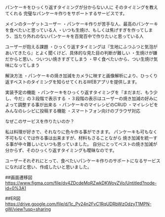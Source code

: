 パンケーキをひっくり返すタイミングが分からない人に
そのタイミングを教えてくれる
完璧なパンケーキ作りをサポートするサービスです。


メインのターゲットユーザー
・パンケーキ作りが苦手な人、最高のパンケーキを食べたいと思っている人
・いつも生焼け、もしくは焦げすぎを作ってしまう、当たり外れのないパンケーキを百発百中で作りたいと思っている人


ユーザーが抱える課題
・ひっくり返すタイミングは『生地にふつふつと気泡があいてきたら』とよく聞くけど、具体的な見た目の判断が難しい
・生焼けが嫌だからと思い、ついつい焼きすぎてしまう
・早く食べたいから、つい生焼け気味になってしまう


解決方法
・パンケーキの焼き加減をカメラに映すと画像解析により、ひっくり返すベストのタイミングを知らせてくれるWEBアプリを提供します。


実装予定の機能
・パンケーキをひっくり返すタイミングを『まだまだ、もう少し、今だ』の３段階で表示する
・３段階の表示はユーザーの焼き加減の好みによって調整する事が出来る
・パンケーキのマイレシピのCRUD
・マイレシピをみんなのレシピに投稿する機能
・スマートフォン向けのブラウザ対応


なぜこのサービスを作りたいのか？

私は料理が好きで、それなりに色々作る事ができます。
パンケーキも可もなく不可もなくでは作る事は出来ますが、材料もさることながら
焼き加減を統一する事が中々難しいといつも思っていました。
自分にとってベストの焼き加減が分からず、そのひっくり返すタイミングも曖昧なのです。

ユーザーそれぞれにとって、食べたいパンケーキ作りのサポートになるサービスになればと思い、作成したいと思いました。

##画面遷移図
https://www.figma.com/file/dv4ZDcdeMoRZwkDKWoyZVo/Untitled?node-id=0%3A1

##ER図
https://drive.google.com/file/d/1c_Py24n2FvC1RqUDRbWzOdzyT1MPN-gW/view?usp=sharing
